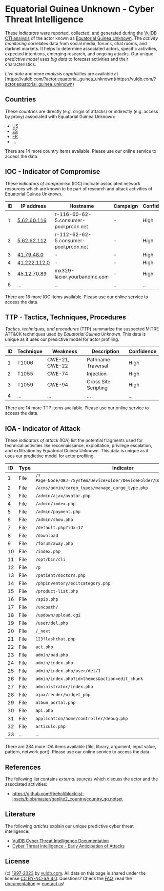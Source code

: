 # Equatorial Guinea Unknown - Cyber Threat Intelligence

These _indicators_ were reported, collected, and generated during the [VulDB CTI analysis](https://vuldb.com/?kb.cti) of the actor known as [Equatorial Guinea Unknown](https://vuldb.com/?actor.equatorial_guinea_unknown). The _activity monitoring_ correlates data from social media, forums, chat rooms, and darknet markets. It helps to determine associated actors, specific activities, expected intentions, emerging research, and ongoing attacks. Our unique _predictive model_ uses _big data_ to forecast activities and their characteristics.

_Live data_ and more _analysis capabilities_ are available at [https://vuldb.com/?actor.equatorial_guinea_unknown](https://vuldb.com/?actor.equatorial_guinea_unknown)

## Countries

These _countries_ are directly (e.g. origin of attacks) or indirectly (e.g. access by proxy) associated with Equatorial Guinea Unknown:

* [US](https://vuldb.com/?country.us)
* [ES](https://vuldb.com/?country.es)
* [FR](https://vuldb.com/?country.fr)
* ...

There are 14 more country items available. Please use our online service to access the data.

## IOC - Indicator of Compromise

These _indicators of compromise_ (IOC) indicate associated network resources which are known to be part of research and attack activities of Equatorial Guinea Unknown.

ID | IP address | Hostname | Campaign | Confidence
-- | ---------- | -------- | -------- | ----------
1 | [5.62.60.116](https://vuldb.com/?ip.5.62.60.116) | r-116-60-62-5.consumer-pool.prcdn.net | - | High
2 | [5.62.62.112](https://vuldb.com/?ip.5.62.62.112) | r-112-62-62-5.consumer-pool.prcdn.net | - | High
3 | [41.79.48.0](https://vuldb.com/?ip.41.79.48.0) | - | - | High
4 | [41.222.112.0](https://vuldb.com/?ip.41.222.112.0) | - | - | High
5 | [45.12.70.89](https://vuldb.com/?ip.45.12.70.89) | mx329-lacier.yourbandinc.com | - | High
6 | ... | ... | ... | ...

There are 18 more IOC items available. Please use our online service to access the data.

## TTP - Tactics, Techniques, Procedures

_Tactics, techniques, and procedures_ (TTP) summarize the suspected MITRE ATT&CK techniques used by _Equatorial Guinea Unknown_. This data is unique as it uses our predictive model for actor profiling.

ID | Technique | Weakness | Description | Confidence
-- | --------- | -------- | ----------- | ----------
1 | T1006 | CWE-21, CWE-22 | Pathname Traversal | High
2 | T1055 | CWE-74 | Injection | High
3 | T1059 | CWE-94 | Cross Site Scripting | High
4 | ... | ... | ... | ...

There are 14 more TTP items available. Please use our online service to access the data.

## IOA - Indicator of Attack

These _indicators of attack_ (IOA) list the potential fragments used for technical activities like reconnaissance, exploitation, privilege escalation, and exfiltration by Equatorial Guinea Unknown. This data is unique as it uses our predictive model for actor profiling.

ID | Type | Indicator | Confidence
-- | ---- | --------- | ----------
1 | File | `/?Page=Node/OBJ=/System/DeviceFolder/DeviceFolder/DateTime/Action=Submit` | High
2 | File | `/acms/admin/cargo_types/manage_cargo_type.php` | High
3 | File | `/admin/ajax/avatar.php` | High
4 | File | `/admin/index.php` | High
5 | File | `/admin/payment.php` | High
6 | File | `/admin/show.php` | High
7 | File | `/default.php?idx=17` | High
8 | File | `/download` | Medium
9 | File | `/forum/away.php` | High
10 | File | `/index.php` | Medium
11 | File | `/opt/bin/cli` | Medium
12 | File | `/p` | Low
13 | File | `/patient/doctors.php` | High
14 | File | `/phpinventory/editcategory.php` | High
15 | File | `/product-list.php` | High
16 | File | `/spip.php` | Medium
17 | File | `/uncpath/` | Medium
18 | File | `/updown/upload.cgi` | High
19 | File | `/user/del.php` | High
20 | File | `/_next` | Low
21 | File | `123flashchat.php` | High
22 | File | `act.php` | Low
23 | File | `admin/bad.php` | High
24 | File | `admin/index.php` | High
25 | File | `admin/index.php/user/del/1` | High
26 | File | `admin/index.php?id=themes&action=edit_chunk` | High
27 | File | `administrator/index.php` | High
28 | File | `ajax/render/widget_php` | High
29 | File | `album_portal.php` | High
30 | File | `api.php` | Low
31 | File | `application/home/controller/debug.php` | High
32 | File | `articulo.php` | Medium
33 | ... | ... | ...

There are 284 more IOA items available (file, library, argument, input value, pattern, network port). Please use our online service to access the data.

## References

The following list contains _external sources_ which discuss the actor and the associated activities:

* https://github.com/firehol/blocklist-ipsets/blob/master/geolite2_country/country_gq.netset

## Literature

The following _articles_ explain our unique predictive cyber threat intelligence:

* [VulDB Cyber Threat Intelligence Documentation](https://vuldb.com/?kb.cti)
* [Cyber Threat Intelligence - Early Anticipation of Attacks](https://www.scip.ch/en/?labs.20201022)

## License

(c) [1997-2023](https://vuldb.com/?kb.changelog) by [vuldb.com](https://vuldb.com/?kb.about). All data on this page is shared under the license [CC BY-NC-SA 4.0](https://creativecommons.org/licenses/by-nc-sa/4.0/). Questions? Check the [FAQ](https://vuldb.com/?kb.faq), read the [documentation](https://vuldb.com/?kb) or [contact us](https://vuldb.com/?contact)!
